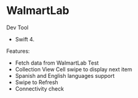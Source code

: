 # WalmartLab

Dev Tool
- Swift 4.

Features:
- Fetch data from WalmartLab Test
- Collection View Cell swipe to display next item
- Spanish and English languages support
- Swipe to Refresh
- Connectivity check
